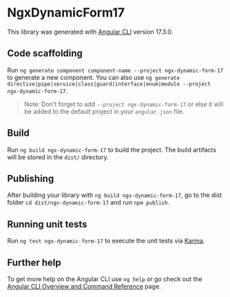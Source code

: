 # NgxDynamicForm17

This library was generated with [Angular CLI](https://github.com/angular/angular-cli) version 17.3.0.

## Code scaffolding

Run `ng generate component component-name --project ngx-dynamic-form-17` to generate a new component. You can also use `ng generate directive|pipe|service|class|guard|interface|enum|module --project ngx-dynamic-form-17`.
> Note: Don't forget to add `--project ngx-dynamic-form-17` or else it will be added to the default project in your `angular.json` file. 

## Build

Run `ng build ngx-dynamic-form-17` to build the project. The build artifacts will be stored in the `dist/` directory.

## Publishing

After building your library with `ng build ngx-dynamic-form-17`, go to the dist folder `cd dist/ngx-dynamic-form-17` and run `npm publish`.

## Running unit tests

Run `ng test ngx-dynamic-form-17` to execute the unit tests via [Karma](https://karma-runner.github.io).

## Further help

To get more help on the Angular CLI use `ng help` or go check out the [Angular CLI Overview and Command Reference](https://angular.io/cli) page.
